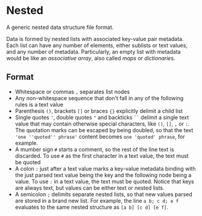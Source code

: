 # Nested
A generic nested data structure file format.

Data is formed by nested lists with associated key-value pair metadata.
Each list can have any number of elements, either sublists or text values, and any number of metadata.
Particularly, an empty list with metadata would be like an *associative array*, also called *maps* or *dictionaries*.


## Format
- Whitespace or commas `,` separates list nodes
- Any non-whitespace sequence that don't fall in any of the following rules
  is a text value
- Parenthesis `()`, brackets `[]` or braces `{}` explicitly delimit a child list
- Single quotes `'`, double quotes `"` and backticks ``` `` ``` delimit a single text value that
  may contain otherwise special characters, like `()`, `[]`, `,` or `:`.
  The quotation marks can be escaped by being doubled, so that the text `'one ''quoted'' phrase'`
  content becomes `one 'quoted' phrase`, for example.
- A mumber sign `#` starts a comment, so the rest of the line text is discarded.
  To use `#` as the first character in a text value, the text must be quoted
- A colon `:` just after a text value marks a key-value metadata binding
  with the just parsed text value being the key and the following node
  being a value. To use `:` in a text value, the text must be quoted.
  Notice that keys are always text, but values can be either text or nested lists.
- A semicolon `;` delimits separate nested lists, so that new values parsed are
  stored in a brand new list. For example, the line `a b; c d; e f` evaluates to
  the same nested structure as `[a b] [c d] [e f]`.
  